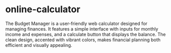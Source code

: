 # online-calculator
The Budget Manager is a user-friendly web calculator designed for managing finances. It features a simple interface with inputs for monthly income and expenses, and a calculate button that displays the balance. The clean design, accented with vibrant colors, makes financial planning both efficient and visually appealing.
